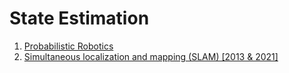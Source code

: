 # State Estimation
1. [Probabilistic Robotics](./Probabilistic%20Robotics/index.md)
2. [Simultaneous localization and mapping (SLAM) [2013 & 2021]](./Simultaneous%20localization%20and%20mapping%20(SLAM)%20[2013%20&%202021]/index.md)
